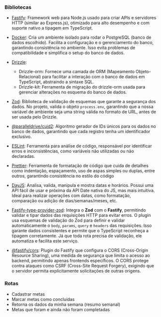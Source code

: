 ### Bibliotecas

- [Fastify](https://fastify.dev): Framework web para Node.js usado para criar APIs e servidores HTTP (similar ao Express.js), otimizado para alto desempenho e com suporte nativo a tipagem em TypeScript.

- [Docker](https://www.docker.com/): Cria um ambiente isolado para rodar o PostgreSQL (banco de dados escolhido). Facilita a configuração e o gerenciamento do banco, garantindo consistência no ambiente. Isso evita problemas de compatibilidade e simplifica o setup do banco de dados.

- [Drizzle](https://orm.drizzle.team/):
    - Drizzle-orm: Fornece uma camada de ORM (Mapeamento Objeto-Relacional) para facilitar a interação com o banco de dados em TypeScript, abstraindo a sintaxe SQL.
    - Drizzle-kit: Ferramenta de migração do drizzle-orm usada para gerenciar alterações no esquema do banco de dados.

- [Zod](https://zod.dev/): Biblioteca de validação de esquemas que garante a segurança dos dados. No projeto, valida o objeto `process.env`, garantindo que a nossa variável de ambiente seja uma string válida no formato de URL, antes de ser usada pelo Drizzle.

- [@paralleldrive/cuid2](https://github.com/paralleldrive/cuid2): Algoritmo gerador de IDs únicos para os dados no banco de dados, garantindo que cada registro tenha um identificador exclusivo.

- [ESLint](https://eslint.org/): Ferramenta para análise de código, responsável por identificar erros e inconsistências, como variáveis não utilizadas ou não declaradas.

- [Prettier](https://prettier.io/): Ferramenta de formatação de código que cuida de detalhes como indentação, espaçamento, uso de aspas simples ou duplas, entre outros, garantindo consistência no estilo do código

- [DayJS](https://day.js.org/en/): Analisa, valida, manipula e mostra datas e horários. Possui uma API fácil de usar e próxima da API Date nativa do JS, mas mais intuitiva. Ideal para realizar operações com datas, como formatação, comparação ou adição de dias/semanas/meses, etc.

- [Fastify-type-provider-zod](https://github.com/turkerdev/fastify-type-provider-zod): Integra o **Zod** com o **Fastify**, permitindo validar e tipar dados das requisições HTTP para evitar erros. O plugin usa esquemas de validação do Zod para definir e validar automaticamente o `body`, `params`, `query` e `headers` das requisições. Isso garante dados consistentes e permite que o TypeScript reconheça a tipagem corretamente. Já que toda rota precisa de validação, ele automatiza e facilita este serviço.

- [@fastify/cors](https://github.com/fastify/fastify-cors): Plugin do Fastify que configura o CORS (Cross-Origin Resource Sharing), uma medida de segurança que limita o acesso ao backend, permitindo apenas frontends específicos. O CORS protege contra ataques como CSRF (Cross-Site Request Forgery), exigindo que o servidor permita explicitamente solicitações de outras origens.

### Rotas

- Cadastrar metas
- Marcar metas como concluidas
- Retorna os dados da minha semana (resumo semanal) 
- Metas que foram e ainda não foram completadas 